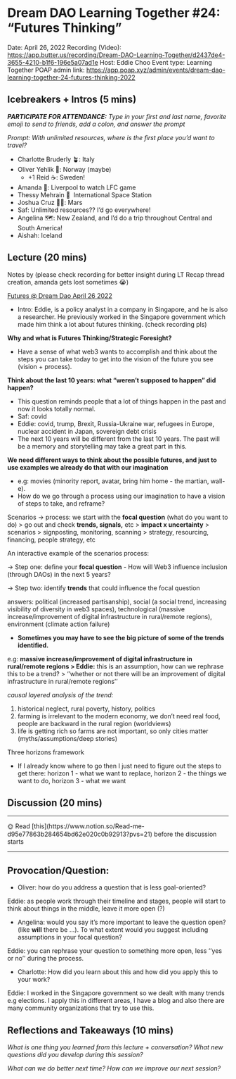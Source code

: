 # Dream DAO Learning Together #24: “Futures Thinking”

Date: April 26, 2022
Recording (Video): https://app.butter.us/recording/Dream-DAO-Learning-Together/d2437de4-3655-4210-b1f6-196e5a07ad1e
Host: Eddie Choo
Event type: Learning Together
POAP admin link: https://app.poap.xyz/admin/events/dream-dao-learning-together-24-futures-thinking-2022

## Icebreakers + Intros (5 mins)

***PARTICIPATE FOR ATTENDANCE:** Type in your first and last name, favorite emoji to send to friends, add a colon, and answer the prompt*

*Prompt: With unlimited resources, where is the first place you’d want to travel?*

- Charlotte Bruderly 🪴: Italy
- Oliver Yehlik 🌃: Norway (maybe)
    - +1 Reid ☕: Sweden!
- Amanda 🥳: Liverpool to watch LFC game
- Thessy Mehrain 🦋  International Space Station
- Joshua Cruz ✌🏻: Mars
- Saf: Unlimited resources?? I’d go everywhere!
- Angelina 🗺️: New Zealand, and I’d do a trip throughout Central and South America!
- Aishah: Iceland

## Lecture (20 mins)

Notes by <Amanda Maritan> (please check recording for better insight during LT Recap thread creation, amanda gets lost sometimes 😭)

[Futures @ Dream Dao April 26 2022](https://docs.google.com/presentation/d/1J7F6e5YfyA4MXGiNYWYzuSSEvzXLU--VWPd4sDpkMys/edit#slide=id.g12255d82606_0_49)

- Intro: Eddie, is a policy analyst in a company in Singapore, and he is also a researcher. He previously worked in the Singapore government which made him think a lot about futures thinking. (check recording pls)

**Why and what is Futures Thinking/Strategic Foresight?** 

- Have a sense of what web3 wants to accomplish and think about the steps you can take today to get into the vision of the future you see (vision + process).

**Think about the last 10 years: what “weren’t supposed to happen” did happen?**

- This question reminds people that a lot of things happen in the past and now it looks totally normal.
- Saf: covid
- Eddie: covid, trump, Brexit, Russia-Ukraine war, refugees in Europe, nuclear accident in Japan, sovereign debt crisis
- The next 10 years will be different from the last 10 years. The past will be a memory and storytelling may take a great part in this.

**We need different ways to think about the possible futures, and just to use examples we already do that with our imagination**

- e.g: movies (minority report, avatar, bring him home - the martian, wall-e).
- How do we go through a process using our imagination to have a vision of steps to take, and reframe?

Scenarios → process: we start with the **focal question** (what do you want to do) > go out and check **trends, signals,** etc > **impact x uncertainty** > scenarios > signposting, monitoring, scanning > strategy, resourcing, financing, people strategy, etc

An interactive example of the scenarios process:

→ Step one: define your **focal question** - How will Web3 influence inclusion (through DAOs) in the next 5 years?

→ Step two: identify **trends** that could influence the focal question

answers: political (increased partisanship), social (a social trend, increasing visibility of diversity in web3 spaces), technological (massive increase/improvement of digital infrastructure in rural/remote regions), environment (climate action failure)

- **Sometimes you may have to see the big picture of some of the trends identified.**

e.g: **massive increase/improvement of digital infrastructure in rural/remote regions > Eddie:** this is an assumption, how can we rephrase this to be a trend? > ‘’whether or not there will be an improvement of digital infrastructure in rural/remote regions’’

*causal* *layered analysis of the trend:* 

1. historical neglect, rural poverty, history, politics
2. farming is irrelevant to the modern economy, we don’t need real food, people are backward in the rural region (worldviews)
3. life is getting rich so farms are not important, so only cities matter (myths/assumptions/deep stories)

Three horizons framework

- If I already know where to go then I just need to figure out the steps to get there: horizon 1 - what we want to replace, horizon 2 -  the things we want to do, horizon 3 - what we want

## Discussion (20 mins)

---

<aside>
🌞 Read [this](https://www.notion.so/Read-me-d95e77863b284654bd62e020c0b92913?pvs=21) before the discussion starts

</aside>

---

## Provocation/Question:

- Oliver: how do you address a question that is less goal-oriented?

Eddie: as people work through their timeline and stages, people will start to think about things in the middle, leave it more open (?)

- Angelina: would you say it’s more important to leave the question open? (like **will** there be ...). To what extent would you suggest including assumptions in your focal question?

Eddie: you can rephrase your question to something more open, less ‘’yes or no’’ during the process.

- Charlotte: How did you learn about this and how did you apply this to your work?

Eddie: I worked in the Singapore government so we dealt with many trends e.g elections. I apply this in different areas, I have a blog and also there are many community organizations that try to use this. 

## Reflections and Takeaways (10 mins)

*What is one thing you learned from this lecture + conversation? What new questions did you develop during this session?*

*What can we do better next time? How can we improve our next session?*